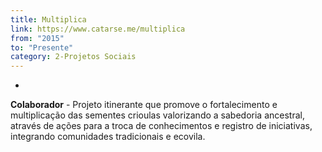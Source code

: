```yaml
---
title: Multiplica
link: https://www.catarse.me/multiplica
from: "2015"
to: "Presente"
category: 2-Projetos Sociais
---
```

- 
**Colaborador** - Projeto itinerante que promove o fortalecimento e multiplicação das sementes crioulas valorizando a sabedoria ancestral, através de ações para a troca de conhecimentos e registro de iniciativas, integrando comunidades tradicionais e ecovila.


